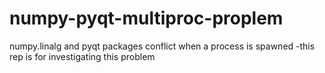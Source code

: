 numpy-pyqt-multiproc-proplem
============================

numpy.linalg and pyqt packages conflict when a process is spawned -this rep is for investigating this problem
